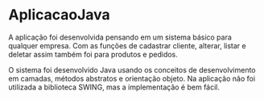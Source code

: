 # AplicacaoJava
A aplicação foi desenvolvida pensando em um sistema básico para qualquer empresa. 
Com as funções de cadastrar cliente, alterar, listar e deletar assim também foi para produtos e pedidos.

O sistema foi desenvolvido Java usando os conceitos de desenvolvimento em camadas, métodos abstratos e orientação objeto. 
Na aplicação não foi utilizada a biblioteca SWING, mas a implementação é bem fácil.
